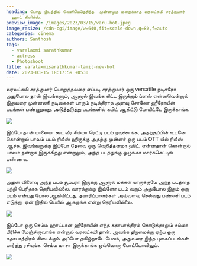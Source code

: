 ```yaml
---
heading: பொது இடத்தில் வெளியேதெரிந்த  முன்னழகு மறைக்காத வரலட்சுமி சரத்குமார்
  ஹாட் கிளிக்ஸ்.
preview_image: /images/2023/03/15/varu-hot.jpeg
image_resize: /cdn-cgi/image/w=640,fit=scale-down,q=80,f=auto
categories: cinema
authors: Santhosh
tags:
  - varalaxmi sarathkumar
  - actress
  - Photoshoot
title: varalaxmisarathkumar-tamil-new-hot
date: 2023-03-15 18:17:59 +0530
---
```

வரலட்சுமி சரத்குமார் பொறுத்தவரை எப்படி சரத்குமார் ஒரு versatile நடிகரோ அதுபோல தான் இவங்களும், ஆனால் இவங்க கிட்ட இருக்கும் ப்ளஸ் என்னவென்றால் இதுவரை முன்னணி நடிகைகள் யாரும் நடித்திராத அளவு சோலோ ஹீரோயின் படங்கள் பண்ணுவது. அடுத்தடுத்து படங்களில் கமிட் ஆகிட்டு போயிட்டே இருக்காங்க.



![](/images/2023/03/15/varalaxmisarathkumar-tamil-new-hot.jpeg)

இப்போதான் பாலையா கூட வீர சிம்மா ரெட்டி படம் நடிச்சாங்க, அதற்குப்பின் உடனே கொன்றால் பாவம் படம் ரிலீஸ் ஹிருக்கு அதற்கு முன்னர் ஒரு படம் OTT யில் ரிலீஸ் ஆச்சு. இவங்களுக்கு இப்போ தேவை ஒரு வெறித்தனமா ஹிட். என்னதான் கொன்றால் பாவம் நன்றாக இருக்கிறது என்றாலும், அந்த படத்துக்கு ஒழுங்கா மார்க்கெட்டிங் பண்ணல.



![](/images/2023/03/15/varalaxmisarathkumar-tamil-new-hot22.jpeg)

அதன் விளைவு அந்த படம் சூப்பரா இருக்கு ஆனால் மக்கள் யாருக்குமே அந்த படத்தை பற்றி பெரிதாக தெரியவில்லை. வாரத்துக்கு இவ்ளோ படம் வரும் அதுபோல இதும் ஒரு படம் என்பது போல ஆகிவிட்டது. தயாரிப்பாளர்கள் அவ்வளவு செல்வது பண்ணி படம் எடுத்து, ஏன் இதில் பெயில் ஆகறாங்க என்று தெரியவில்லை.



![](/images/2023/03/15/varalaxmisarathkumar-tamil-new-hott.jpeg)

இப்போ ஒரு செம்ம ஹாட்டான ஹீரோயின் எந்த கதாபாத்திரம் கொடுத்தாலும் சும்மா பிரிச்சு மேஞ்சிருவாங்க என்றால் வரலட்சுமி தான். அவங்க திறமைக்கு ஏற்ப ஒரு கதாபாத்திரம் கிடைக்கும் அப்போ தமிழ்நாடே பேசும், அதுவரை இந்த புகைப்படங்கள் பார்த்து ரசியுங்க. செம்ம மாசா இருக்காங்க ஒவ்வொரு போட்டோவிலும். 

![](/images/2023/03/15/varalaxmisarathkumar-tamil-new-hott44.jpeg)